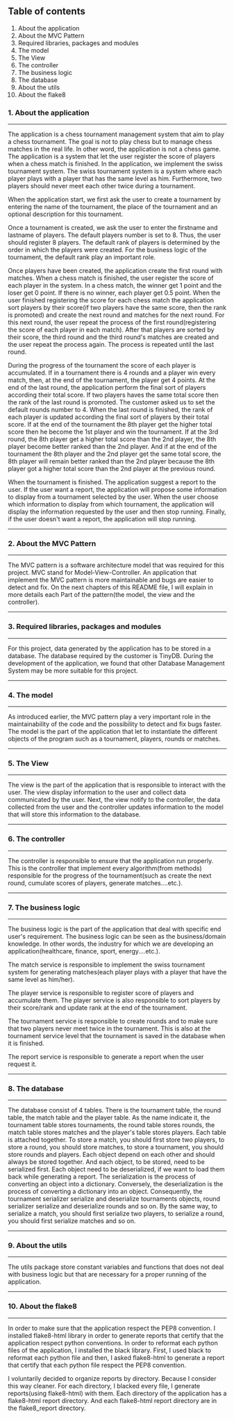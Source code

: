 ## Table of contents
1. About the application
2. About the MVC Pattern
3. Required libraries, packages and modules 
4. The model
5. The View
6. The controller
7. The business logic
8. The database  
9. About the utils 
10. About the flake8
### 1. About the application
***
The application is a chess tournament management system that aim to play
a chess tournament. The goal is not to play chess but to manage chess matches
in the real life. In other word, the application is not a chess game. The 
application is a system that let the user register the score of players when
a chess match is finished. In the application, we implement the swiss 
tournament system. The swiss tournament system is a system where each player
plays with a player that has the same level as him. Furthermore, two players
should never meet each other twice during a tournament. 

When the application start, we first ask the user to create a tournament by
entering the name of the tournament, the place of the tournament and an 
optional description for this tournament.

Once a tournament is created, we ask the user to enter the firstname and 
lastname of players. The default players number is set to 8. Thus, the user
should register 8 players. The default rank of players is determined by
the order in which the players were created. For the business logic of the
tournament, the default rank play an important role. 

Once players have been created, the application create the first round with
matches. When a chess match is finished, the user register the score of each 
player in the system. In a chess match, the winner get 1 point and the loser
get 0 point. If there is no winner, each player get 0.5 point. When the user
finished registering the score for each chess match the application sort players
by their score(if two players have the same score, then the rank is promoted) 
and create the next round and matches for the next round. For this next round,
the user repeat the process of the first round(registering the score of each
player in each match). After that players are sorted by their score, the third 
round and the third round's matches are created and the user repeat the process again.
The process is repeated until the last round. 

During the progress of the tournament the score of each player is accumulated.
If in a tournament there is 4 rounds and a player win every match, then, at 
the end of the tournament, the player get 4 points. At the end of the last round,
the application perform the final sort of players according their total score.
If two players haves the same total score then the rank of the last round is promoted.
The customer asked us to set the default rounds number to 4. When the last round 
is finished, the rank of each player is updated according the final sort of 
players by their total score. If at the end of the tournament the 8th player
get the higher total score then he become the 1st player and win the tournament.
If at the 3rd round, the 8th player get a higher total score than the 2nd player,
the 8th player become better ranked than the 2nd player. And if at the end of the
tournament the 8th player and the 2nd player get the same total score, the 8th
player will remain better ranked than the 2nd player because the 8th player got 
a higher total score than the 2nd player at the previous round.

When the tournament is finished. The application suggest a report to the user.
If the user want a report, the application will propose some information
to display from a tournament selected by the user. When the user choose which 
information to display from which tournament, the application will display
the information requested by the user and then stop running. Finally, if the
user doesn't want a report, the application will stop running. 
***
### 2. About the MVC Pattern
***
The MVC pattern is a software architecture model that was required for this
project. MVC stand for Model-View-Controller. An application that implement
the MVC pattern is more maintainable and bugs are easier to detect and fix.
On the next chapters of this README file, I will explain in more details 
each Part of the pattern(the model, the view and the controller). 
***
### 3. Required libraries, packages and modules 
*** 
For this project, data generated by the application has to be stored in a
database. The database required by the customer is TinyDB. During the 
development of the application, we found that other Database Management 
System may be more suitable for this project.
***
### 4. The model
***
As introduced earlier, the MVC pattern play a very important role in the 
maintainability of the code and the possibility to detect and fix bugs 
faster. The model is the part of the application that let to instantiate
the different objects of the program such as a tournament, players, rounds
or matches. 
***
### 5. The View 
***
The view is the part of the application that is responsible to interact with
the user. The view display information to the user and collect data communicated
by the user. Next, the view notify to the controller, the data collected 
from the user and the controller updates information to the model that will
store this information to the database.
***
### 6. The controller
*** 
The controller is responsible to ensure that the application run properly.
This is the controller that implement every algorithm(from methods) 
responsible for the progress of the tournament(such as create the next round,
cumulate scores of players, generate matches....etc.).
***
### 7. The business logic
***
The business logic is the part of the application that deal with specific
end user's requirement. The business logic can be seen as the 
business/domain knowledge. In other words, the industry for which we are
developing an application(healthcare, finance, sport, energy....etc.). 

The match service is responsible to implement the swiss tournament system
for generating matches(each player plays with a player that have the 
same level as him/her). 

The player service is responsible to register score of players and 
accumulate them. The player service is also responsible to sort 
players by their score/rank and update rank at the end of the tournament.

The tournament service is responsible to create rounds and to make sure
that two players never meet twice in the tournament. This is also at the
tournament service level that the tournament is saved in the database 
when it is finished.

The report service is responsible to generate a report when the user 
request it.
***
### 8. The database 
*** 
The database consist of 4 tables. There is the tournament table, the round
table, the match table and the player table. As the name indicate it, the 
tournament table stores tournaments, the round table stores rounds, the match
table stores matches and the player's table stores players. Each table is
attached together. To store a match, you should first store two players,
to store a round, you should store matches, to store a tournament, you should
store rounds and players. Each object depend on each other and should always
be stored together. And each object, to be stored, need to be serialized first.
Each object need to be deserialized, if we want to load them back while
generating a report. The serialization is the process of converting an object
into a dictionary. Conversely, the deserialization is the process of 
converting a dictionary into an object. Consequently, the tournament serializer
serialize and deserialize tournaments objects, round serializer serialize and
deserialize rounds and so on. By the same way, to serialize a match, you should
first serialize two players, to serialize a round, you should first serialize
matches and so on. 
***
### 9. About the utils 
***
The utils package store constant variables and functions that does not deal
with business logic but that are necessary for a proper running of the 
application.
***
### 10. About the flake8
***
In order to make sure that the application respect the PEP8 convention. I 
installed flake8-html library in order to generate reports that certify 
that the application respect python conventions. In order to reformat
each python files of the application, I installed the black library. First, 
I used black to reformat each python file and then, I asked flake8-html
to generate a report that certify that each python file respect the PEP8
convention. 

I voluntarily decided to organize reports by directory. Because I consider
this way cleaner. For each directory, I blacked every file, I generate 
reports(using flake8-html) with them. Each directory of the application
has a flake8-html report directory. And each flake8-html report directory
are in the flake8_report directory.